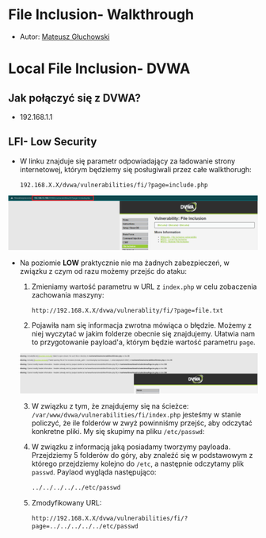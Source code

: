 # File Inclusion- Walkthrough

- Autor: [Mateusz Głuchowski](https://github.com/hue1337)

# Local File Inclusion- DVWA

## Jak połączyć się z DVWA?
- 192.168.1.1



## LFI- Low Security

- W linku znajduje się parametr odpowiadający za ładowanie strony internetowej, którym będziemy się posługiwali przez całe walkthorugh:

    ```
    192.168.X.X/dvwa/vulnerabilities/fi/?page=include.php
    ```
<img src="pics/LFI1.png">


- Na poziomie **LOW** praktycznie nie ma żadnych zabezpieczeń, w związku z czym od razu możemy przejśc do ataku:

    1) Zmieniamy wartość parametru w URL z `index.php` w celu zobaczenia zachowania maszyny:
        ```
        http://192.168.X.X/dvwa/vulnerablity/fi/?page=file.txt
        ```
    
    2) Pojawiła nam się informacja zwrotna mówiąca o błędzie. Możemy z niej wyczytać w jakim folderze obecnie się znajdujemy. Ułatwia nam to przygotowanie payload'a, którym będzie wartość parametru `page`.
    <img src="pics/LFI2.png">

    3) W związku z tym, że znajdujemy się na ścieżce: `/var/www/dvwa/vulnerabilities/fi/index.php` jesteśmy w stanie policzyć, że ile folderów w zwyż powinniśmy przejśc, aby odczytać konkretne pliki. My się skupimy na pliku `/etc/passwd`:
        
    4) W związku z informacją jaką posiadamy tworzymy payloada. Przejdziemy 5 folderów do góry, aby znaleźć się w podstawowym z którego przejdziemy kolejno do `/etc`, a następnie odczytamy plik `passwd`. Paylaod wygląda następująco:
        ```sh
        ../../../../../etc/passwd
        ```

    5) Zmodyfikowany URL:
        ```
        http://192.168.X.X/dvwa/vulnerabilities/fi/?page=../../../../../etc/passwd
        ```
    
